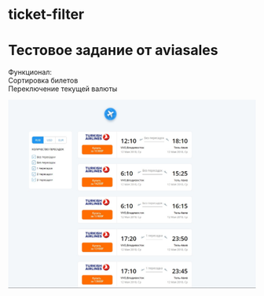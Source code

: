 # ticket-filter

<h1><b>Тестовое задание от aviasales</b></h1>

Функционал:</br>
Сортировка билетов</br>
Переключение текущей валюты</br>

<img src="./howIsItLooking.jpg">
